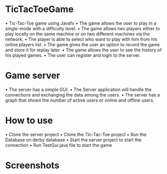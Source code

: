 # TicTacToeGame
•	Tic-Tac-Toe game using Javafx
•	The game allows the user to play in a single-mode with a difficulty level.
•	The game allows two players either to play locally on the same machine or on two different machines via the network.
•	The player is able to select who want to play with him from his online players list.
•	The game gives the user an option to record the game and store it for replay later.
•	The game allows the user to see the history of his played games.
•	The user can register and login to the server.

# Game server
•	The server has a simple GUI. 
•	The Server application will handle the connections and exchanging the data among the users.
•	The server has a graph that shows the number of active users or online and offline users.

 # How to use
•	Clone the server project 
•	Clone the Tic-Tac-Toe project
•	Run the Database on derby database
•	Start the server project to start the connection
•	Run TestGui.java file to start the game

# Screenshots
